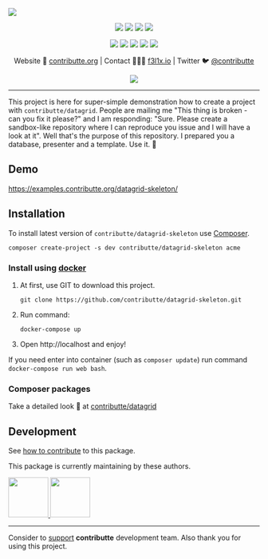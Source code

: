 ![](https://heatbadger.now.sh/github/readme/contributte/datagrid-skeleton/)

<p align=center>
  <a href="https://github.com/contributte/datagrid-skeleton/actions"><img src="https://badgen.net/github/checks/contributte/datagrid-skeleton/master"></a>
  <a href="https://coveralls.io/r/contributte/datagrid-skeleton"><img src="https://badgen.net/coveralls/c/github/contributte/datagrid-skeleton"></a>
  <a href="https://packagist.org/packages/contributte/datagrid-skeleton"><img src="https://badgen.net/packagist/dm/contributte/datagrid-skeleton"></a>
  <a href="https://packagist.org/packages/contributte/datagrid-skeleton"><img src="https://badgen.net/packagist/v/contributte/datagrid-skeleton"></a>
</p>
<p align=center>
  <a href="https://packagist.org/packages/contributte/datagrid-skeleton"><img src="https://badgen.net/packagist/php/contributte/datagrid-skeleton"></a>
  <a href="https://github.com/contributte/datagrid-skeleton"><img src="https://badgen.net/github/license/contributte/datagrid-skeleton"></a>
  <a href="https://bit.ly/ctteg"><img src="https://badgen.net/badge/support/gitter/cyan"></a>
  <a href="https://bit.ly/cttfo"><img src="https://badgen.net/badge/support/forum/yellow"></a>
  <a href="https://contributte.org/partners.html"><img src="https://badgen.net/badge/sponsor/donations/F96854"></a>
</p>

<p align=center>
Website 🚀 <a href="https://contributte.org">contributte.org</a> | Contact 👨🏻‍💻 <a href="https://f3l1x.io">f3l1x.io</a> | Twitter 🐦 <a href="https://twitter.com/contributte">@contributte</a>
</p>

<p align=center>
    <img src="https://api.microlink.io?url=https%3A%2F%2Fexamples.contributte.org%2Fdatagrid-skeleton%2F&overlay.browser=light&screenshot=true&meta=false&embed=screenshot.url"></img>
</p>

-----

This project is here for super-simple demonstration how to create a project with `contributte/datagrid`. People are mailing me "This thing is broken - can you fix it please?" and I am responding: "Sure. Please create a sandbox-like repository where I can reproduce you issue and I will have a look at it". Well that's the purpose of this repository. I prepared you a database, presenter and a template. Use it. 🙌

## Demo

https://examples.contributte.org/datagrid-skeleton/

## Installation

To install latest version of `contributte/datagrid-skeleton` use [Composer](https://getcomposer.org).

```
composer create-project -s dev contributte/datagrid-skeleton acme
```

### Install using [docker](https://github.com/docker/docker/)

1) At first, use GIT to download this project.

   ```
   git clone https://github.com/contributte/datagrid-skeleton.git
   ```

2) Run command:

   ```
   docker-compose up
   ```

3) Open http://localhost and enjoy!

  If you need enter into container (such as `composer update`) run command `docker-compose run web bash`.

### Composer packages

Take a detailed look :eyes: at [contributte/datagrid](https://contributte.org/packages/contributte/datagrid/)

## Development

See [how to contribute](https://contributte.org/contributing.html) to this package.

This package is currently maintaining by these authors.

<a href="https://github.com/f3l1x">
    <img width="80" height="80" src="https://avatars2.githubusercontent.com/u/538058?v=3&s=80">
</a>
<a href="https://github.com/petrparolek">
  <img width="80" height="80" src="https://avatars2.githubusercontent.com/u/6066243?v=3&s=80">
</a>

-----

Consider to [support](https://contributte.org/partners.html) **contributte** development team. Also thank you for using this project.
